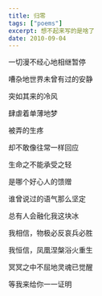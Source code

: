 ```yaml
---
title: 归零
tags: ["poems"]
excerpt: 想不起来写的是啥了
date: 2010-09-04
---
```



一切漫不经心地相继暂停

嘈杂地世界未曾有过的安静

突如其来的冷风

肆虐着单薄地梦

被弄的生疼

却不敢像往常一样回应



生命之不能承受之轻

是哪个好心人的馈赠

谁曾说过的语气那么坚定

总有人会融化我这块冰



我相信，物极必反哀兵必胜

我恒信，凤凰涅槃浴火重生

冥冥之中不屈地灵魂已觉醒

等我来给你一一证明